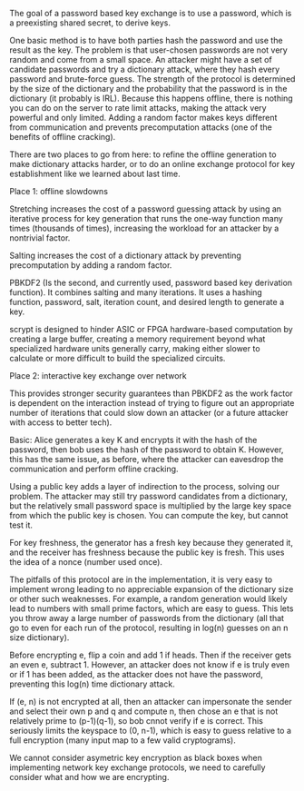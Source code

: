 The goal of a password based key exchange is to use a password, which is a preexisting shared secret, to derive keys.

One basic method is to have both parties hash the password and use the result as the key. The problem is that user-chosen passwords are not very random and come from a small space. An attacker might have a set of candidate passwords and try a dictionary attack, where they hash every password and brute-force guess. The strength of the protocol is determined by the size of the dictionary and the probability that the password is in the dictionary (it probably is IRL). Because this happens offline, there is nothing you can do on the server to rate limit attacks, making the attack very powerful and only limited. Adding a random factor makes keys different from communication and prevents precomputation attacks (one of the benefits of offline cracking). 

There are two places to go from here: to refine the offline generation to make dictionary attacks harder, or to do an online exchange protocol for key establishment like we learned about last time.

Place 1: offline slowdowns

Stretching increases the cost of a password guessing attack by using an iterative process for key generation that runs the one-way function many times (thousands of times), increasing the workload for an attacker by a nontrivial factor.

Salting increases the cost of a dictionary attack by preventing precomputation by adding a random factor.

PBKDF2 (Is the second, and currently used, password based key derivation function). It combines salting and many iterations. It uses a hashing function, password, salt, iteration count, and desired length to generate a key.

scrypt is designed to hinder ASIC or FPGA hardware-based computation by creating a large buffer, creating a memory requirement beyond what specialized hardware units generally carry, making either slower to calculate or more difficult to build the specialized circuits.

Place 2: interactive key exchange over network

This provides stronger security guarantees than PBKDF2 as the work factor is dependent on the interaction instead of trying to figure out an appropriate number of iterations that could slow down an attacker (or a future attacker with access to better tech).

Basic: Alice generates a key K and encrypts it with the hash of the password, then bob uses the hash of the password to obtain K. However, this has the same issue, as before, where the attacker can eavesdrop the communication and perform offline cracking.

Using a public key adds a layer of indirection to the process, solving our problem. The attacker may still try password candidates from a dictionary, but the relatively small password space is multiplied by the large key space from which the public key is chosen. You can compute the key, but cannot test it.

For key freshness, the generator has a fresh key because they generated it, and the receiver has freshness because the public key is fresh. This uses the idea of a nonce (number used once).

The pitfalls of this protocol are in the implementation, it is very easy to implement wrong leading to no appreciable expansion of the dictionary size or other such weaknesses. For example, a random generation would likely lead to numbers with small prime factors, which are easy to guess. This lets you throw away a large number of passwords from the dictionary (all that go to even for each run of the protocol, resulting in log(n) guesses on an n size dictionary). 

Before encrypting e, flip a coin and add 1 if heads. Then if the receiver gets an even e, subtract 1\. However, an attacker does not know if e is truly even or if 1 has been added, as the attacker does not have the password, preventing this log(n) time dictionary attack.

If (e, n) is not encrypted at all, then an attacker can impersonate the sender and select their own p and q and compute n, then chose an e that is not relatively prime to (p-1)(q-1), so bob cnnot verify if e is correct. This seriously limits the keyspace to (0, n-1), which is easy to guess relative to a full encryption (many input map to a few valid cryptograms).

We cannot consider asymetric key encryption as black boxes when implementing network key exchange protocols, we need to carefully consider what and how we are encrypting.